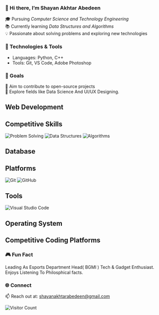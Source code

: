### 👋 Hi there, I’m Shayan Akhtar Abedeen  
🎓 Pursuing *Computer Science and Technology Engineering*  
📚 Currently learning *Data Structures and Algorithms*  
💡 Passionate about solving problems and exploring new technologies  

### 🔧 Technologies & Tools  
- Languages: Python, C++  
- Tools: Git, VS Code, Adobe Photoshop  

### 🚀 Goals  
🌟 Aim to contribute to open-source projects  
🌱 Explore fields like Data Science And UI/UX Designing.

## Web Development


## Competitive Skills
![Problem Solving](https://img.shields.io/badge/-Problem%20Solving-red)
![Data Structures](https://img.shields.io/badge/-Data%20Structures-yellow)
![Algorithms](https://img.shields.io/badge/-Algorithms-blue)

## Database

## Platforms
![Git](https://img.shields.io/badge/-Git-orange)
![GitHub](https://img.shields.io/badge/-GitHub-black)

## Tools
![Visual Studio Code](https://img.shields.io/badge/-VS%20Code-blue)

## Operating System


## Competitive Coding Platforms






### 🎮 Fun Fact
Leading As Esports Department Head( BGMI )
Tech & Gadget Enthusiast. Enjoys Listening To Philosphical facts.

### 🌐 Connect  
📫 Reach out at: shayanakhtarabedeen@gmail.com

![Visitor Count](https://komarev.com/ghpvc/?username=shayan-ing)


